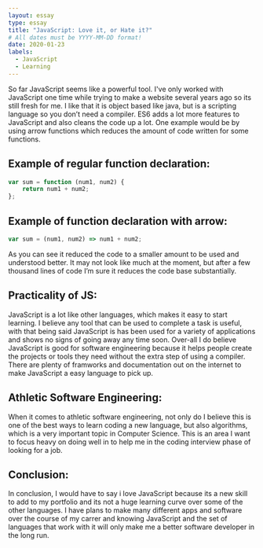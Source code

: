 ```yaml
---
layout: essay
type: essay
title: "JavaScript: Love it, or Hate it?"
# All dates must be YYYY-MM-DD format!
date: 2020-01-23
labels:
  - JavaScript
  - Learning
---
```


So far JavaScript seems like a powerful tool. I've only worked with JavaScript one time while trying to make a website several years ago so its still fresh for me. I like that it is object based like java, but is a scripting language so you don’t need a compiler. ES6 adds a lot more features to JavaScript and also cleans the code up a lot. One example would be by using arrow functions which reduces the amount of code written for some functions.

Example of regular function declaration:
---
```js
var sum = function (num1, num2) {
    return num1 + num2;
};
```

Example of function declaration with arrow:
---
```js
var sum = (num1, num2) => num1 + num2;
```
As you can see it reduced the code to a smaller amount to be used and understood better. It may not look like much at the moment, but after a few thousand lines of code I’m sure it reduces the code base substantially.

Practicality of JS:
---
JavaScript is a lot like other languages, which makes it easy to start learning. I believe any tool that can be used to complete a task is useful, with that being said JavaScript is has been used for a variety of applications and shows no signs of going away any time soon. Over-all I do believe JavaScript is good for software engineering because it helps people create the projects or tools they need without the extra step of using a compiler. There are plenty of framworks and documentation out on the internet to make JavaScript a easy language to pick up.


Athletic Software Engineering:
---
When it comes to athletic software engineering, not only do I believe this is one of the best ways to learn coding a new language, but also algorithms, which is a very important topic in Computer Science. This is an area I want to focus heavy on doing well in to help me in the coding interview phase of looking for a job.

Conclusion:
---
In conclusion, I would have to say i love JavaScript because its a new skill to add to my portfolio and its not a huge learning curve over some of the other languages. I have plans to make many different apps and software over the course of my carrer and knowing JavaScript and the set of languages that work with it will only make me a better software developer in the long run.






